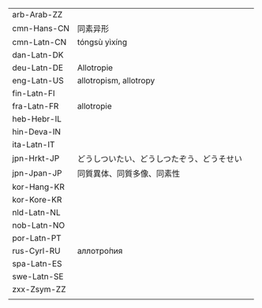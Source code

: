 | | | |
|-|-|-|
| arb-Arab-ZZ |  |  |
| cmn-Hans-CN | 同素异形 |  |
| cmn-Latn-CN | tóngsù yìxíng |  |
| dan-Latn-DK |  |  |
| deu-Latn-DE | Allotropie |  |
| eng-Latn-US | allotropism, allotropy |  |
| fin-Latn-FI |  |  |
| fra-Latn-FR | allotropie |  |
| heb-Hebr-IL |  |  |
| hin-Deva-IN |  |  |
| ita-Latn-IT |  |  |
| jpn-Hrkt-JP | どうしついたい、どうしつたぞう、どうそせい |  |
| jpn-Jpan-JP | 同質異体、同質多像、同素性 |  |
| kor-Hang-KR |  |  |
| kor-Kore-KR |  |  |
| nld-Latn-NL |  |  |
| nob-Latn-NO |  |  |
| por-Latn-PT |  |  |
| rus-Cyrl-RU | аллотро́пия |  |
| spa-Latn-ES |  |  |
| swe-Latn-SE |  |  |
| zxx-Zsym-ZZ |  |  |
|  |  |  |
